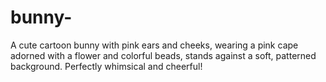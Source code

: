 # bunny-
A cute cartoon bunny with pink ears and cheeks, wearing a pink cape adorned with a flower and colorful beads, stands against a soft, patterned background. Perfectly whimsical and cheerful!
